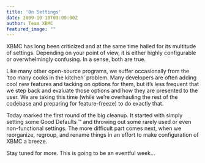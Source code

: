 ```yaml
---
title: 'On Settings'
date: 2009-10-10T03:00:00Z
author: Team XBMC
featured_image: ""
---
```

XBMC has long been criticized and at the same time hailed for its multitude of settings. Depending on your point of view, it is either highly configurable or overwhelmingly confusing. In a sense, both are true.

 Like many other open-source programs, we suffer occasionally from the ‘too many cooks in the kitchen’ problem. Many developers are often adding cool new features and tacking on options for them, but it’s less frequent that we step back and evaluate those options and how they are presented to the user. We are taking this time (while we’re overhauling the rest of the codebase and preparing for feature-freeze) to do exactly that.

 Today marked the first round of the big cleanup. It started with simply setting some Good Defaults ™ and throwing out some rarely used or even non-functional settings. The more difficult part comes next, when we reorganize, regroup, and rename things in an effort to make configuration of XBMC a breeze.

 Stay tuned for more. This is going to be an eventful week…

 